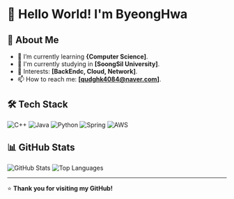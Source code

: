 # 👋 Hello World! I'm ByeongHwa

## 🚀 About Me
- 🌱 I’m currently learning **{Computer Science]**.
- 💼 I'm currently studying in **[SoongSil University]**.
- 📌 Interests: **[BackEndc, Cloud, Network]**.
- 📫 How to reach me: **[qudghk4084@naver.com]**.

## 🛠 Tech Stack
![C++](https://img.shields.io/badge/C++-00599C?style=for-the-badge&logo=cplusplus&logoColor=white)
![Java](https://img.shields.io/badge/Java-007396?style=for-the-badge&logo=java&logoColor=white)
![Python](https://img.shields.io/badge/Python-3776AB?style=for-the-badge&logo=python&logoColor=white)
![Spring](https://img.shields.io/badge/Spring-6DB33F?style=for-the-badge&logo=spring&logoColor=white)
![AWS](https://img.shields.io/badge/AWS-232F3E?style=for-the-badge&logo=amazon-aws&logoColor=white)

## 📊 GitHub Stats
![GitHub Stats](https://github-readme-stats.vercel.app/api?BYEONGHWA-dev&show_icons=true&theme=dark)
![Top Languages](https://github-readme-stats.vercel.app/api/top-langs/?BYEONGHWA-dev&layout=compact&theme=dark)

---

⭐️ **Thank you for visiting my GitHub!**  
